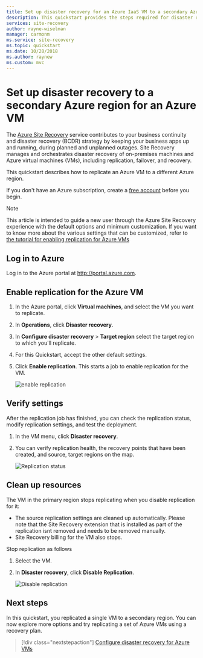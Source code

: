 ```yaml
---
title: Set up disaster recovery for an Azure IaaS VM to a secondary Azure region
description: This quickstart provides the steps required for disaster recovery of an Azure IaaS VM between Azure regions, using the Azure Site Recovery service.
services: site-recovery
author: rayne-wiselman
manager: carmonm
ms.service: site-recovery
ms.topic: quickstart
ms.date: 10/28/2018
ms.author: raynew
ms.custom: mvc
---
```

# Set up disaster recovery to a secondary Azure region for an Azure VM 

The [Azure Site Recovery](site-recovery-overview.md) service contributes to your business continuity and disaster recovery (BCDR) strategy by keeping your business apps up and running, during planned and unplanned outages. Site Recovery manages and orchestrates disaster recovery of on-premises machines and Azure virtual machines (VMs), including replication, failover, and recovery.

This quickstart describes how to replicate an Azure VM to a different Azure region.

If you don't have an Azure subscription, create a [free account](https://azure.microsoft.com/free/?WT.mc_id=A261C142F) before you begin.

> [!NOTE]
> This article is intended to guide a new user through the Azure Site Recovery experience with the default options and minimum customization. If you want to know more about the various settings that can be customized, refer to [the tutorial for enabling replication for Azure VMs](azure-to-azure-tutorial-enable-replication.md)

## Log in to Azure

Log in to the Azure portal at http://portal.azure.com.

## Enable replication for the Azure VM

1. In the Azure portal, click **Virtual machines**, and select the VM you want to replicate.
2. In **Operations**, click **Disaster recovery**.
3. In **Configure disaster recovery** > **Target region** select the target region to which you'll replicate.
4. For this Quickstart, accept the other default settings.
5. Click **Enable replication**. This starts a job to enable replication for the VM.

    ![enable replication](media/azure-to-azure-quickstart/enable-replication1.png)

## Verify settings

After the replication job has finished, you can check the replication status, modify replication settings, and test the deployment.

1. In the VM menu, click **Disaster recovery**.
2. You can verify replication health, the recovery points that have been created, and source, target regions on the map.

   ![Replication status](media/azure-to-azure-quickstart/replication-status.png)

## Clean up resources

The VM in the primary region stops replicating when you disable replication for it:

- The source replication settings are cleaned up automatically. Please note that the Site Recovery extension that is installed as part of the replication isnt removed and needs to be removed manually. 
- Site Recovery billing for the VM also stops.

Stop replication as follows

1. Select the VM.
2. In **Disaster recovery**, click **Disable Replication**.

   ![Disable replication](media/azure-to-azure-quickstart/disable2-replication.png)

## Next steps

In this quickstart, you replicated a single VM to a secondary region. You can now explore more options and try replicating a set of Azure VMs using a recovery plan.

> [!div class="nextstepaction"]
> [Configure disaster recovery for Azure VMs](azure-to-azure-tutorial-enable-replication.md)
